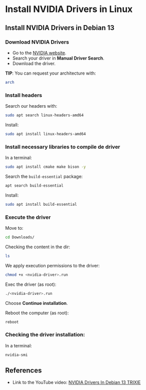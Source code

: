 # Install NVIDIA Drivers in Linux

## Install NVIDIA Drivers in Debian 13

### Download NVIDIA Drivers

* Go to the [NVIDIA website](https://www.nvidia.com/en-us/drivers/).
* Search your driver in **Manual Driver Search**.
* Download the driver.

**TIP**: You can request your architecture with:

```bash
arch
```

### Install headers

Search our headers with:

```bash
sudo apt search linux-headers-amd64
```

Install:

```bash
sudo apt install linux-headers-amd64
```

### Install necessary libraries to compile de driver

In a terminal:

```bash
sudo apt install cmake make bison -y
```

Search the `build-essential` package:

```bash
apt search build-essential
```

Install:

```bash
sudo apt install build-essential
```

### Execute the driver

Move to:

```bash
cd Downloads/
```

Checking the content in the dir:

```bash
ls
```

We apply execution permissions to the driver:

```bash
chmod +x <nvidia-driver>.run
```

Exec the driver (as root):

```bash
./<nvidia-driver>.run
```

Choose **Continue installation**.

Reboot the computer (as root):

```bash
reboot
```

### Checking the driver installation:

In a terminal:

```bash
nvidia-smi
```

## References

* Link to the YouTube video: [NVIDIA Drivers In Debian 13 TRIXIE](https://youtu.be/wdlQegO9Sic?si=MeZ6qFFy4hERkUKQ)
